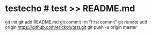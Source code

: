 # testecho # test >> README.md
git init
git add README.md
git commit -m "first commit"
git remote add origin https://github.com/erickon/test.git
git push -u origin master
